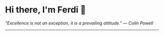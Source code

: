 <h1>Hi there, I'm Ferdi 👋</h1>

<p><em>
  "Excellence is not an exception, it is a prevailing attitude." — Colin Powell
</em></p>

---

